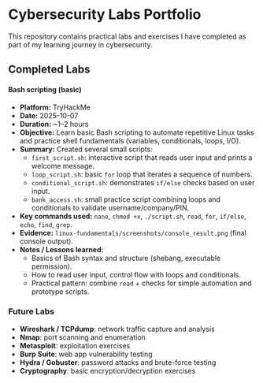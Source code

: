 # Cybersecurity Labs Portfolio

This repository contains practical labs and exercises I have completed as part of my learning journey in cybersecurity.  

## Completed Labs

#### Bash scripting (basic)
- **Platform:** TryHackMe
- **Date:** 2025-10-07
- **Duration:** ~1–2 hours
- **Objective:** Learn basic Bash scripting to automate repetitive Linux tasks and practice shell fundamentals (variables, conditionals, loops, I/O).
- **Summary:** Created several small scripts:
  - `first_script.sh`: interactive script that reads user input and prints a welcome message.
  - `loop_script.sh`: basic `for` loop that iterates a sequence of numbers.
  - `conditional_script.sh`: demonstrates `if/else` checks based on user input.
  - `bank_access.sh`: small practice script combining loops and conditionals to validate username/company/PIN.
- **Key commands used:** `nano`, `chmod +x`, `./script.sh`, `read`, `for`, `if/else`, `echo`, `find`, `grep`.
- **Evidence:** `linux-fundamentals/screenshots/console_result.png` (final console output).
- **Notes / Lessons learned:**
  - Basics of Bash syntax and structure (shebang, executable permission).
  - How to read user input, control flow with loops and conditionals.
  - Practical pattern: combine `read` + checks for simple automation and prototype scripts.

### Future Labs
- **Wireshark / TCPdump**: network traffic capture and analysis
- **Nmap**: port scanning and enumeration
- **Metasploit**: exploitation exercises
- **Burp Suite**: web app vulnerability testing
- **Hydra / Gobuster**: password attacks and brute-force testing
- **Cryptography**: basic encryption/decryption exercises
